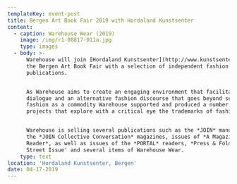 ```yaml
---
templateKey: event-post
title: Bergen Art Book Fair 2019 with Hordaland Kunstsenter
content:
  - caption: Warehouse Wear (2019)
    image: /img/r1-08817-011a.jpg
    type: images
  - body: >-
      Warehouse will join [Hordaland Kunstsenter](http://www.kunstsenter.no) at
      the Bergen Art Book Fair with a selection of independent fashion
      publications.


      As Warehouse aims to create an engaging environment that facilitates
      dialogue and an alternative fashion discourse that goes beyond seeing
      fashion as a commodity Warehouse supported and produced a number of
      projects that explore with a critical eye the trademarks of fashion.


      Warehouse is selling several publications such as the *JOIN* manual and
      the *JOIN Collective Conversation* magazines, issues of *A Magazine
      Reader*, as well as issues of the *PORTAL* readers, *Press & Fold '*The
      Street Issue' and several items of Warehouse Wear.
    type: text
location: 'Hordaland Kunstsenter, Bergen'
date: 04-17-2019
---
```



